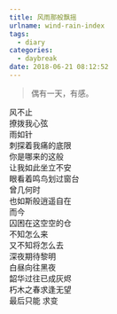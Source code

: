 ```yaml
---
title: 风雨那般飘摇
urlname: wind-rain-index
tags:
  - diary
categories:
  - daybreak
date: 2018-06-21 08:12:52
---
```

<!-- Hexo daybreak git vb.net 健康 博客设置 网络日志 软件列表 魔法书签 -->
<!--![图]() -->
<!--[]() -->

> 偶有一天，有感。

<!-- more -->

风不止  
撩拨我心弦  
雨如针  
刺探着我痛的底限  
你是哪来的这般  
让我如此坐立不安  
眼看着鸣鸟划过窗台  
曾几何时  
也如斯般逍遥自在  
而今  
囚困在这空空的仓  
不知怎么来  
又不知将怎么去  
深夜期待黎明  
白昼向往黑夜  
韶华过往已成灰烬  
朽木之春求逢无望  
最后只能
求变


